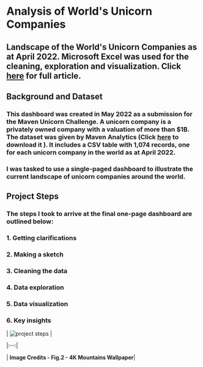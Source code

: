 # **Analysis of World's Unicorn Companies**

## Landscape of the World's Unicorn Companies as at April 2022. Microsoft Excel was used for the cleaning, exploration and visualization. Click [here](https://davidokenwa.medium.com/thoughts-behind-beautiful-dashboards-9fb8b24d9f6d) for full article.

## **Background and Dataset**
### This dashboard was created in May 2022 as a submission for the Maven Unicorn Challenge. A unicorn company is a privately owned company with a valuation of more than $1B. The dataset was given by Maven Analytics (Click [here](https://maven-datasets.s3.amazonaws.com/Unicorn+Companies/Unicorn+Companies.zip) to download it ). It includes a CSV table with 1,074 records, one for each unicorn company in the world as at April 2022.

### I was tasked to use a single-paged dashboard  to illustrate the current landscape of unicorn companies around the world.

## **Project Steps**

### The steps I took to arrive at the final one-page dashboard are outlined below:
### 1. Getting clarifications
### 2. Making a sketch
### 3. Cleaning the data
### 4. Data exploration
### 5. Data visualization
### 6. Key insights

| ![project steps]("https://github.com/davidokenwa/Landscape_of_World-s_Unicorns_2022/blob/main/project%20steps.png") |

|:--:|

| <b>Image Credits - Fig.2 - 4K Mountains Wallpaper</b>|